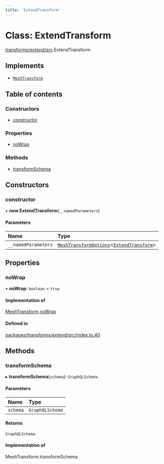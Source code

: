 ```yaml
---
title: 'ExtendTransform'
---
```


# Class: ExtendTransform

[transforms/extend/src](../modules/transforms_extend_src).ExtendTransform

## Implements

- [`MeshTransform`](/docs/api/interfaces/types_src.MeshTransform)

## Table of contents

### Constructors

- [constructor](transforms_extend_src.ExtendTransform#constructor)

### Properties

- [noWrap](transforms_extend_src.ExtendTransform#nowrap)

### Methods

- [transformSchema](transforms_extend_src.ExtendTransform#transformschema)

## Constructors

### constructor

• **new ExtendTransform**(`__namedParameters`)

#### Parameters

| Name | Type |
| :------ | :------ |
| `__namedParameters` | [`MeshTransformOptions`](/docs/api/interfaces/types_src.MeshTransformOptions)<[`ExtendTransform`](/docs/api/interfaces/types_src.YamlConfig.ExtendTransform)\> |

## Properties

### noWrap

• **noWrap**: `boolean` = `true`

#### Implementation of

[MeshTransform](/docs/api/interfaces/types_src.MeshTransform).[noWrap](/docs/api/interfaces/types_src.MeshTransform#nowrap)

#### Defined in

[packages/transforms/extend/src/index.ts:40](https://github.com/Urigo/graphql-mesh/blob/master/packages/transforms/extend/src/index.ts#L40)

## Methods

### transformSchema

▸ **transformSchema**(`schema`): `GraphQLSchema`

#### Parameters

| Name | Type |
| :------ | :------ |
| `schema` | `GraphQLSchema` |

#### Returns

`GraphQLSchema`

#### Implementation of

MeshTransform.transformSchema
